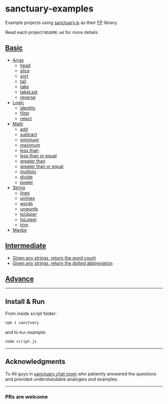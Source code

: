 # sanctuary-examples

Example projects using [sanctuary.js](https://github.com/sanctuary-js/sanctuary) as their [FP](https://en.wikipedia.org/wiki/Functional_programming) library.

Read each project `README.md` for more details.

## [Basic](basic/README.md)

- [Array](basic/array/README.md)
  - [head](basic/array/head.md)
  - [slice](basic/array/slice.md)
  - [sort](basic/array/sort.md)
  - [tail](basic/array/tail.md)
  - [take](basic/array/take.md)
  - [takeLast](basic/array/take-last.md)
  - [reverse](basic/array/reverse.md)
- [Logic](basics/logic/README.md)
  - [identity](basic/logic/id.md)
  - [filter](basic/logic/filter.md)
  - [reject](basic/logic/reject.md)
- [Math](basic/math/README.md)
  - [add](basic/math/add.md)
  - [subtract](basic/math/sub.md)
  - [minimum](basic/math/min.md)
  - [maximum](basic/math/max.md)
  - [less than](basic/math/lt.md)
  - [less than or equal](basic/math/lte.md)
  - [greater than](basic/math/gt.md)
  - [greater than or equal](basic/math/gte.md)
  - [multiply](basic/math/mult.md)
  - [divide](basic/math/div.md)
  - [power](basic/math/pow.md)
- [String](basic/string/README.md)
  - [lines](basic/string/lines.md)
  - [unlines](basic/string/unlines.md)
  - [words](basic/string/words.md)
  - [unwords](basic/string/unwords.md)
  - [toUpper](basic/string/toupper.md)
  - [toLower](basic/string/tolower.md)
  - [trim](basic/string/trim.md)
- [Maybe](COMINGSOON.md)

## [Intermediate](intermediate/README.md)

- [Given any strings, return the word count](intermediate/word-count.md)
- [Given any strings, return the dotted abbreviation](intermediate/abbreviate.md)

## [Advance](advance/README.md)

----------

## Install & Run

From inside script folder:

```bash
npm i sanctuary
```

and to `Run` example:

```bash
node script.js
```

----------

## Acknowledgments

To All guys in [sanctuary chat room](https://gitter.im/sanctuary-js/sanctuary) who patiently answered the questions and provided understandable analogies and examples.

----------

### PRs are welcome